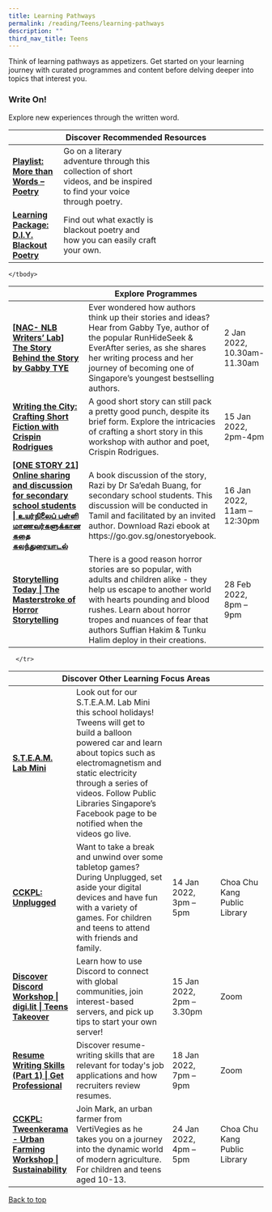 ```yaml
---
title: Learning Pathways
permalink: /reading/Teens/learning-pathways
description: ""
third_nav_title: Teens
---
```

<style type="text/css">
/* Links */
.content a { color: #322987; }
.content a:focus,
.content a:hover { color: #28216c; }

/* Button Outline */
.bp-button { padding-left: 1.5rem; padding-right: 1.5rem; }
.bp-button.is-primary-outline { border: 1px solid #322987; color: #322987; background-color: transparent; text-decoration: none; }
.bp-button.is-primary-outline:focus,
.bp-button.is-primary-outline:hover { border: 1px solid #322987; color: #cff2e8; background-color: #322987; text-decoration: none; }

/* Responsive Iframe */
.responsive-iframe { position: absolute; top: 0; left: 0; bottom: 0; right: 0; width: 100%; height: 100%; }
.responsive-iframe-container { position: relative; overflow: hidden; width: 100%; }
.responsive-iframe-container.ratio-16by9 { padding-top: 56.25%; }
.responsive-iframe-container.ratio-4by3 { padding-top: 75%; }
.responsive-iframe-container.ratio-3by2 { padding-top: 66.66%; }
.responsive-iframe-container.ratio-1by1 { padding-top: 100%; }
</style>
Think of learning pathways as appetizers. Get started on your learning journey with curated programmes and content before delving deeper into topics that interest you.

<h3><b> Write On!</b></h3>
Explore new experiences through the written word. <td>

<div class="horizontal-scroll margin--bottom--lg">
  <table class="generic-table">
    <thead>
      <tr>
        <th colspan="4" class="is-uppercase has-weight-normal ">Discover Recommended Resources</th>
      </tr>
    </thead>
    <tbody>
      <tr>
        <td style="width: 20%;"><a href="/reading/teens/content" target="_blank"><b>Playlist: More than Words – Poetry </b></a></td>
        <td style="width: 40%;"> Go on a literary adventure through this collection of short videos, and be inspired to find your voice through poetry.	 </td>
        <td style="width: 20%;"> </td>
        <td style="width: 20%;"> </td>
      </tr>
      <tr>
        <td style="width: 20%;"><a href="/reading/teens/content"><b>Learning Package: D.I.Y. Blackout Poetry</b></a></td>
        <td style="width: 40%;"> Find out what exactly is blackout poetry and how you can easily craft your own. </td>
        <td></td>
        <td> </td>
      </tr>
  </table>
</div>

<div class="horizontal-scroll margin--bottom--lg">
  <table class="generic-table">
    <thead>
      <tr>
        <th colspan="4" class="is-uppercase has-weight-normal ">Explore Programmes</th>
      </tr>
    </thead>
    <tbody>
      <tr>
        <td style="width: 20%;"><a href=" https://www.eventbrite.sg/e/nac-nlb-writers-lab-the-story-behind-the-story-by-gabby-tye-registration-226751779677?aff=ebdsoporgprofile " target="_blank"><b> [NAC- NLB Writers’ Lab] The Story Behind the Story by Gabby TYE </b></a></td>
        <td style="width: 40%;"> Ever wondered how authors think up their stories and ideas? Hear from Gabby Tye, author of the popular RunHideSeek & EverAfter series, as she shares her writing process and her journey of becoming one of Singapore’s youngest bestselling authors. </td>
        <td style="width: 20%;"> 2 Jan 2022, <br>10.30am-11.30am </td>
        <td style="width: 20%;">Zoom</td>
      </tr>

<tr>
<td><a href=" https://www.eventbrite.sg/e/writing-the-city-crafting-short-fiction-with-crispin-rodrigues-registration-220538746327?aff=ebdsoporgprofile " target="_blank"><b> Writing the City: Crafting Short Fiction with Crispin Rodrigues</b></a></td>
        <td> A good short story can still pack a pretty good punch, despite its brief form. Explore the intricacies of crafting a short story in this workshop with author and poet, Crispin Rodrigues. </td>
        <td>15 Jan 2022, <br> 2pm-4pm</td>
        <td>Toa Payoh Public Library</td>
      </tr>

<tr>
<td><a href=" https://www.eventbrite.sg/e/one-story-21-tickets-198075528237" target="_blank"><b> [ONE STORY 21] Online sharing and discussion for secondary school students | உயர்நிலைப் பள்ளி மாணவர்களுக்கான கதை கலந்துரையாடல் </b></a></td>
        <td>A book discussion of the story, Razi by Dr Sa’edah Buang, for secondary school students. This discussion will be conducted in Tamil and facilitated by an invited author. Download Razi ebook at https://go.gov.sg/onestoryebook. </td>
        <td>16 Jan 2022, <br>11am – 12:30pm</td>
        <td>Zoom</td>
      </tr>


<tr>
<td><a href="https://www.eventbrite.sg/e/storytelling-today-the-masterstroke-of-horror-storytelling-registration-210935954117?aff=ebdsoporgprofile" target="_blank"><b>Storytelling Today | The Masterstroke of Horror Storytelling</b></a></td>
        <td>There is a good reason horror stories are so popular, with adults and children alike - they help us escape to another world with hearts pounding and blood rushes. Learn about horror tropes and nuances of fear that authors Suffian Hakim & Tunku Halim deploy in their creations. </td>
        <td>28 Feb 2022, <br>8pm – 9pm</td>
        <td>Zoom</td>
        <td> </td>


    </tbody>
  </table>
</div>

<div class="horizontal-scroll margin--bottom--lg">
  <table class="generic-table">
    <thead>
      <tr>
        <th colspan="4" class="is-uppercase has-weight-normal ">Discover Other Learning Focus Areas</th>
      </tr>
    </thead>
    <tbody>
      <tr>
      <td style="width: 20%;"><a href="https://www.facebook.com/publiclibrarysg" target="_blank"><b> S.T.E.A.M. Lab Mini</b></a></td>
        <td style="width: 40%;"> Look out for our S.T.E.A.M. Lab Mini this school holidays! Tweens will get to build a balloon powered car and learn about topics such as electromagnetism and static electricity through a series of videos. Follow Public Libraries Singapore’s Facebook page to be notified when the videos go live.</td>
        
      </tr>
<tr>
<td style="width: 20%;"><a href=" https://www.eventbrite.sg/e/cckpl-unplugged-registration-230187495997?aff=ebdsoporgprofile" target="_blank"><b> CCKPL: Unplugged</b></a></td>
        <td style="width: 40%;">Want to take a break and unwind over some tabletop games? During Unplugged, set aside your digital devices and have fun with a variety of games. For children and teens to attend with friends and family.</td>
        <td style="width: 20%;"> 14 Jan 2022,<br>3pm – 5pm</td>
        <td style="width: 20%;"> Choa Chu Kang Public Library</td>
      </tr>

<tr>
<td style="width: 20%;"><a href=" https://www.eventbrite.sg/e/discover-discord-workshop-digilit-teens-takeover-registration-223173837957?aff=odcleoeventsincollection" target="_blank"><b> Discover Discord Workshop | digi.lit | Teens Takeover</b></a></td>
        <td style="width: 40%;"> Learn how to use Discord to connect with global communities, join interest-based servers, and pick up tips to start your own server!</td>
        <td style="width: 20%;"> 15 Jan 2022,<br>2pm – 3.30pm</td>
        <td style="width: 20%;"> Zoom</td>
      </tr>
<tr>
<td style="width: 20%;"><a href=" https://www.eventbrite.sg/e/resume-writing-skills-part-1-get-professional-registration-221273353557?aff=ebdsoporgprofile" target="_blank"><b> Resume Writing Skills (Part 1) | Get Professional</b></a></td>
        <td style="width: 40%;"> Discover resume-writing skills that are relevant for today's job applications and how recruiters review resumes. </td>
        <td style="width: 20%;"> 18 Jan 2022,<br>7pm – 9pm</td>
        <td style="width: 20%;"> Zoom</td>
      </tr>

<tr>
<td style="width: 20%;"><a href=" https://www.eventbrite.sg/e/cckpl-tweenkerama-urban-farming-workshop-sustainability-registration-200716306877?aff=ebdsoporgprofile" target="_blank"><b> CCKPL: Tweenkerama - Urban Farming Workshop | Sustainability</b></a></td>
        <td style="width: 40%;"> Join Mark, an urban farmer from VertiVegies as he takes you on a journey into the dynamic world of modern agriculture. For children and teens aged 10-13. </td>
        <td style="width: 20%;"> 24 Jan 2022,<br>4pm – 5pm</td>
        <td style="width: 20%;"> Choa Chu Kang Public Library</td>
      </tr>

  </tbody>
  </table>
</div>


<p class="has-text-right margin--top--xl"><a href="#main-content">Back to top</a></p>